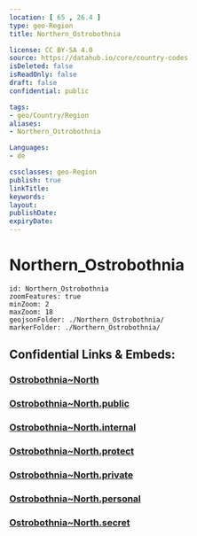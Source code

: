 ```yaml
---
location: [ 65 , 26.4 ] 
type: geo-Region
title: Northern_Ostrobothnia

license: CC BY-SA 4.0
source: https://datahub.io/core/country-codes
isDeleted: false
isReadOnly: false
draft: false
confidential: public

tags:
- geo/Country/Region
aliases:
- Northern_Ostrobothnia

Languages:
- de

cssclasses: geo-Region
publish: true
linkTitle: 
keywords: 
layout: 
publishDate: 
expiryDate: 
---
```


# Northern_Ostrobothnia

```leaflet
id: Northern_Ostrobothnia
zoomFeatures: true 
minZoom: 2 
maxZoom: 18
geojsonFolder: ./Northern_Ostrobothnia/
markerFolder: ./Northern_Ostrobothnia/
```


## Confidential Links & Embeds: 

### [Ostrobothnia~North](/_Standards/Earth/Continent/Europe/Europe~North/Finland/Provinces~Finland/Oulu/counties~Oulu/Ostrobothnia~North.md) 

### [Ostrobothnia~North.public](/_public/Earth/Continent/Europe/Europe~North/Finland/Provinces~Finland/Oulu/counties~Oulu/Ostrobothnia~North.public.md) 

### [Ostrobothnia~North.internal](/_internal/Earth/Continent/Europe/Europe~North/Finland/Provinces~Finland/Oulu/counties~Oulu/Ostrobothnia~North.internal.md) 

### [Ostrobothnia~North.protect](/_protect/Earth/Continent/Europe/Europe~North/Finland/Provinces~Finland/Oulu/counties~Oulu/Ostrobothnia~North.protect.md) 

### [Ostrobothnia~North.private](/_private/Earth/Continent/Europe/Europe~North/Finland/Provinces~Finland/Oulu/counties~Oulu/Ostrobothnia~North.private.md) 

### [Ostrobothnia~North.personal](/_personal/Earth/Continent/Europe/Europe~North/Finland/Provinces~Finland/Oulu/counties~Oulu/Ostrobothnia~North.personal.md) 

### [Ostrobothnia~North.secret](/_secret/Earth/Continent/Europe/Europe~North/Finland/Provinces~Finland/Oulu/counties~Oulu/Ostrobothnia~North.secret.md)

